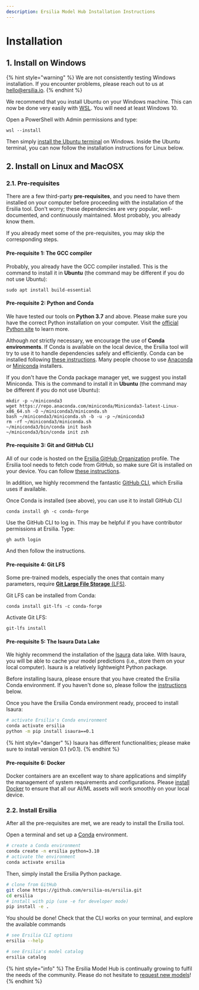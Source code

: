 ```yaml
---
description: Ersilia Model Hub Installation Instructions
---
```


# Installation

## 1. Install on Windows

{% hint style="warning" %}
We are not consistently testing Windows installation. If you encounter problems, please reach out to us at [hello@ersilia.io](mailto:hello@ersilia.io).
{% endhint %}

We recommend that you install Ubuntu on your Windows machine. This can now be done very easily with [WSL](https://docs.microsoft.com/en-us/windows/wsl/install). You will need at least Windows 10.

Open a PowerShell with Admin permissions and type:

```
wsl --install
```

Then simply [install the Ubuntu terminal](https://www.microsoft.com/en-us/p/ubuntu/9nblggh4msv6#activetab=pivot:overviewtab) on Windows. Inside the Ubuntu terminal, you can now follow the installation instructions for Linux below.

## 2. Install on Linux and MacOSX

### 2.1. Pre-requisites

There are a few third-party **pre-requisites**, and you need to have them installed on your computer before proceeding with the installation of the Ersilia tool. Don't worry; these dependencies are very popular, well-documented, and continuously maintained. Most probably, you already know them.

If you already meet some of the pre-requisites, you may skip the corresponding steps.

#### Pre-requisite 1: The GCC compiler

Probably, you already have the GCC compiler installed. This is the command to install it in **Ubuntu** (the command may be different if you do not use Ubuntu):

```
sudo apt install build-essential
```

#### Pre-requisite 2: Python and Conda

We have tested our tools on **Python 3.7** and above. Please make sure you have the correct Python installation on your computer. Visit the [official Python site](https://www.python.org) to learn more.

Although _not_ strictly necessary, we encourage the use of **Conda environments**. If Conda is available on the local device, the Ersilia tool will try to use it to handle dependencies safely and efficiently. Conda can be installed following [these instructions](https://docs.conda.io/projects/conda/en/latest/user-guide/install/index.html). Many people choose to use [Anaconda](https://docs.anaconda.com/anaconda/install/index.html) or [Miniconda](https://docs.conda.io/en/latest/miniconda.html) installers.

If you don't have the Conda package manager yet, we suggest you install Miniconda. This is the command to install it in **Ubuntu** (the command may be different if you do not use Ubuntu):

```
mkdir -p ~/miniconda3
wget https://repo.anaconda.com/miniconda/Miniconda3-latest-Linux-x86_64.sh -O ~/miniconda3/miniconda.sh
bash ~/miniconda3/miniconda.sh -b -u -p ~/miniconda3
rm -rf ~/miniconda3/miniconda.sh
~/miniconda3/bin/conda init bash
~/miniconda3/bin/conda init zsh
```

#### Pre-requisite 3: Git and GitHub CLI

All of our code is hosted on the [Ersilia GitHub Organization](https://github.com/ersilia-os) profile. The Ersilia tool needs to fetch code from GitHub, so make sure Git is installed on your device. You can follow [these instructions](https://git-scm.com/book/en/v2/Getting-Started-Installing-Git).

In addition, we highly recommend the fantastic [GitHub CLI](https://cli.github.com/manual/installation), which Ersilia uses if available.

Once Conda is installed (see above), you can use it to install GitHub CLI

```
conda install gh -c conda-forge
```

Use the GitHub CLI to log in. This may be helpful if you have contributor permissions at Ersilia. Type:

```
gh auth login
```

And then follow the instructions.

#### Pre-requisite 4: Git LFS

Some pre-trained models, especially the ones that contain many parameters, require [**Git Large File Storage** (LFS)](https://git-lfs.github.com/).

Git LFS can be installed from Conda:

```
conda install git-lfs -c conda-forge
```

Activate Git LFS:

```
git-lfs install
```

#### Pre-requisite 5: The Isaura Data Lake

We highly recommend the installation of the [Isaura](https://github.com/ersilia-os/isaura) data lake. With Isaura, you will be able to cache your model predictions (i.e., store them on your local computer). Isaura is a relatively lightweight Python package.

Before installing Isaura, please ensure that you have created the Ersilia Conda environment. If you haven't done so, please follow the [instructions](#22-install-ersilia) below.

Once you have the Ersilia Conda environment ready, proceed to install Isaura:

```bash
# activate Ersilia's Conda environment
conda activate ersilia
python -m pip install isaura==0.1
```

{% hint style="danger" %}
Isaura has different functionalities; please make sure to install version 0.1 (v0.1).
{% endhint %}

#### Pre-requisite 6: Docker

Docker containers are an excellent way to share applications and simplify the management of system requirements and configurations. Please [install Docker](https://www.docker.com) to ensure that all our AI/ML assets will work smoothly on your local device.

### 2.2. Install Ersilia

After all the pre-requisites are met, we are ready to install the Ersilia tool.

Open a terminal and set up a [Conda](https://docs.conda.io/projects/conda/en/latest/user-guide/install/) environment.

```bash
# create a Conda environment
conda create -n ersilia python=3.10
# activate the environment
conda activate ersilia
```

Then, simply install the Ersilia Python package.

```bash
# clone from GitHub
git clone https://github.com/ersilia-os/ersilia.git
cd ersilia
# install with pip (use -e for developer mode)
pip install -e .
```

You should be done! Check that the CLI works on your terminal, and explore the available commands

```bash
# see Ersilia CLI options
ersilia --help

# see Ersilia's model catalog
ersilia catalog
```

{% hint style="info" %}
The Ersilia Model Hub is continually growing to fulfil the needs of the community. Please do not hesitate to [request new models](https://www.ersilia.io/request-model)!
{% endhint %}

###